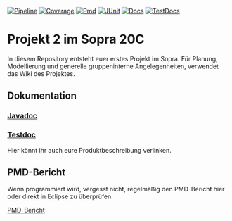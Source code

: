 <p>
    <a href="https://sopra-ci.cs.tu-dortmund.de/group05/project2/Projekt2-all.jar"><img alt="Pipeline" src="https://sopra-gitlab.cs.tu-dortmund.de/sopra20C/gruppe05/projekt2/badges/master/pipeline.svg" /></a>
    <a href="https://sopra-ci.cs.tu-dortmund.de/group05/project2/coverage/"><img alt="Coverage" src="https://sopra-ci.cs.tu-dortmund.de/group05/project2/coverage.svg" /></a>
	<a href="https://sopra.cs.tu-dortmund.de/bin/pmd.py?XXY=20C&GROUPNUMBER=5&PROJECT=2"><img alt="Pmd" src="https://sopra-ci.cs.tu-dortmund.de/group05/project2/pmd.svg" /></a>
	<a href="https://sopra-ci.cs.tu-dortmund.de/group05/project2/test/"><img alt="JUnit" src="https://sopra-ci.cs.tu-dortmund.de/group05/project2/junit.svg" /></a>
	<a href="https://sopra-ci.cs.tu-dortmund.de/group05/project2/checkstyle/main.html"><img alt="Docs" src="https://sopra-ci.cs.tu-dortmund.de/group05/project2/doc.svg" /></a>
	<a href="https://sopra-ci.cs.tu-dortmund.de/group05/project2/checkstyle/test.html"><img alt="TestDocs" src="https://sopra-ci.cs.tu-dortmund.de/group05/project2/testdoc.svg" /></a>
</p>

# Projekt 2 im Sopra 20C

In diesem Repository entsteht euer erstes Projekt im Sopra. Für Planung, Modellierung und generelle gruppeninterne Angelegenheiten, verwendet das Wiki des Projektes. 

## Dokumentation

### [Javadoc](https://sopra-ci.cs.tu-dortmund.de/group05/project2/javadoc/)

### [Testdoc](https://sopra-ci.cs.tu-dortmund.de/group05/project2/testjavadoc/)

Hier könnt ihr auch eure Produktbeschreibung verlinken.


## PMD-Bericht

Wenn programmiert wird, vergesst nicht, regelmäßig den PMD-Bericht hier oder direkt in Eclipse zu überprüfen.

[PMD-Bericht](https://sopra.cs.tu-dortmund.de/bin/pmd.py?XXY=20C&GROUPNUMBER=5&PROJECT=1)

